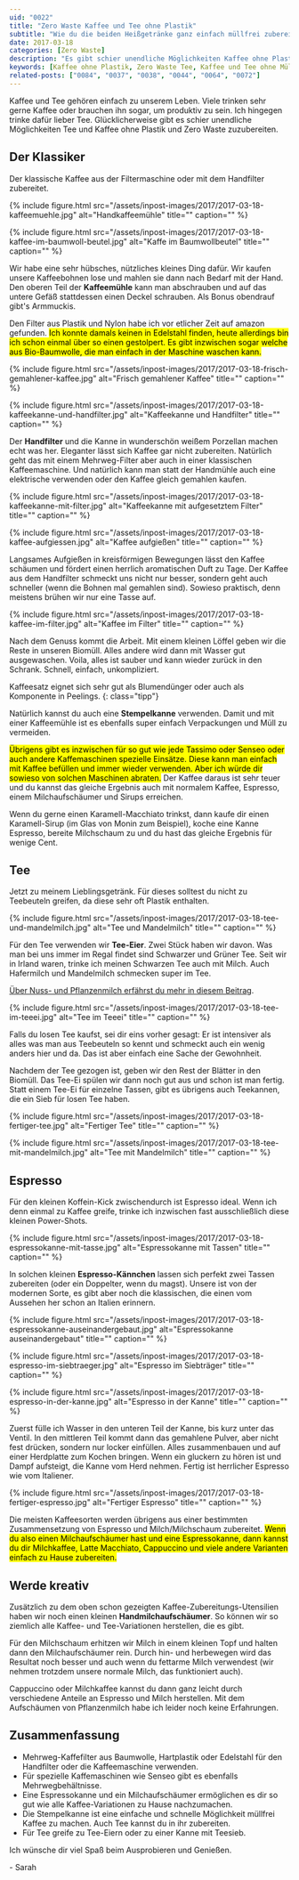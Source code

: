 ```yaml
---
uid: "0022"
title: "Zero Waste Kaffee und Tee ohne Plastik"
subtitle: "Wie du die beiden Heißgetränke ganz einfach müllfrei zubereitest"
date: 2017-03-18
categories: [Zero Waste]
description: "Es gibt schier unendliche Möglichkeiten Kaffee ohne Plastik und müllfrei zuzubereiten. Dazu gibt es unendlich viele Zero Waste Alternativen."
keywords: [Kaffee ohne Plastik, Zero Waste Tee, Kaffee und Tee ohne Müll]
related-posts: ["0084", "0037", "0038", "0044", "0064", "0072"]
---
```

Kaffee und Tee gehören einfach zu unserem Leben. Viele trinken sehr gerne Kaffee oder brauchen ihn sogar, um produktiv zu sein. Ich hingegen trinke dafür lieber Tee. Glücklicherweise gibt es schier unendliche Möglichkeiten Tee und Kaffee ohne Plastik und Zero Waste zuzubereiten.
<!--more-->

## Der Klassiker
Der klassische Kaffee aus der Filtermaschine oder mit dem Handfilter zubereitet.

{% include figure.html src="/assets/inpost-images/2017/2017-03-18-kaffeemuehle.jpg" alt="Handkaffeemühle" title="" caption="" %}

{% include figure.html src="/assets/inpost-images/2017/2017-03-18-kaffee-im-baumwoll-beutel.jpg" alt="Kaffe im Baumwollbeutel" title="" caption="" %}

Wir habe eine sehr hübsches, nützliches kleines Ding dafür. Wir kaufen unsere Kaffeebohnen lose und mahlen sie dann nach Bedarf mit der Hand. Den oberen Teil der **Kaffeemühle** kann man abschrauben und auf das untere Gefäß stattdessen einen Deckel schrauben. Als Bonus obendrauf gibt's Armmuckis.

Den Filter aus Plastik und Nylon habe ich vor etlicher Zeit auf amazon gefunden. <mark>Ich konnte damals keinen in Edelstahl finden, heute allerdings bin ich schon einmal über so einen gestolpert. Es gibt inzwischen sogar welche aus Bio-Baumwolle, die man einfach in der Maschine waschen kann.</mark>

{% include figure.html src="/assets/inpost-images/2017/2017-03-18-frisch-gemahlener-kaffee.jpg" alt="Frisch gemahlener Kaffee" title="" caption="" %}

{% include figure.html src="/assets/inpost-images/2017/2017-03-18-kaffeekanne-und-handfilter.jpg" alt="Kaffeekanne und Handfilter" title="" caption="" %}

Der **Handfilter** und die Kanne in wunderschön weißem Porzellan machen echt was her. Eleganter lässt sich Kaffee gar nicht zubereiten. Natürlich geht das mit einem Mehrweg-Filter aber auch in einer klassischen Kaffeemaschine. Und natürlich kann man statt der Handmühle auch eine elektrische verwenden oder den Kaffee gleich gemahlen kaufen.

{% include figure.html src="/assets/inpost-images/2017/2017-03-18-kaffeekanne-mit-filter.jpg" alt="Kaffeekanne mit aufgesetztem Filter" title="" caption="" %}

{% include figure.html src="/assets/inpost-images/2017/2017-03-18-kaffee-aufgiessen.jpg" alt="Kaffee aufgießen" title="" caption="" %}

Langsames Aufgießen in kreisförmigen Bewegungen lässt den Kaffee schäumen und fördert einen herrlich aromatischen Duft zu Tage. Der Kaffee aus dem Handfilter schmeckt uns nicht nur besser, sondern geht auch schneller (wenn die Bohnen mal gemahlen sind). Sowieso praktisch, denn meistens brühen wir nur eine Tasse auf.

{% include figure.html src="/assets/inpost-images/2017/2017-03-18-kaffee-im-filter.jpg" alt="Kaffee im Filter" title="" caption="" %}

Nach dem Genuss kommt die Arbeit. Mit einem kleinen Löffel geben wir die Reste in unseren Biomüll. Alles andere wird dann mit Wasser gut ausgewaschen. Voila, alles ist sauber und kann wieder zurück in den Schrank. Schnell, einfach, unkompliziert.

Kaffeesatz eignet sich sehr gut als Blumendünger oder auch als Komponente in Peelings.
{: class="tipp"}

Natürlich kannst du auch eine **Stempelkanne** verwenden. Damit und mit einer Kaffeemühle ist es ebenfalls super einfach Verpackungen und Müll zu vermeiden.

<mark>Übrigens gibt es inzwischen für so gut wie jede Tassimo oder Senseo oder auch andere Kaffemaschinen spezielle Einsätze. Diese kann man einfach mit Kaffee befüllen und immer wieder verwenden. Aber ich würde dir sowieso von solchen Maschinen abraten.</mark> Der Kaffee daraus ist sehr teuer und du kannst das gleiche Ergebnis auch mit normalem Kaffee, Espresso, einem Milchaufschäumer und Sirups erreichen.

Wenn du gerne einen Karamell-Macchiato trinkst, dann kaufe dir einen Karamell-Sirup (im Glas von Monin zum Beispiel), koche eine Kanne Espresso, bereite Milchschaum zu und du hast das gleiche Ergebnis für wenige Cent.

## Tee
Jetzt zu meinem Lieblingsgetränk. Für dieses solltest du nicht zu Teebeuteln greifen, da diese sehr oft Plastik enthalten.

{% include figure.html src="/assets/inpost-images/2017/2017-03-18-tee-und-mandelmilch.jpg" alt="Tee und Mandelmilch" title="" caption="" %}

Für den Tee verwenden wir **Tee-Eier**. Zwei Stück haben wir davon. Was man bei uns immer im Regal findet sind Schwarzer und Grüner Tee. Seit wir in Irland waren, trinke ich meinen Schwarzen Tee auch mit Milch. Auch Hafermilch und Mandelmilch schmecken super im Tee.

[Über Nuss- und Pflanzenmilch erfährst du mehr in diesem Beitrag](/blog/milchalternativen-selber-machen/).

{% include figure.html src="/assets/inpost-images/2017/2017-03-18-tee-im-teeei.jpg" alt="Tee im Teeei" title="" caption="" %}

Falls du losen Tee kaufst, sei dir eins vorher gesagt: Er ist intensiver als alles was man aus Teebeuteln so kennt und schmeckt auch ein wenig anders hier und da. Das ist aber einfach eine Sache der Gewohnheit.

Nachdem der Tee gezogen ist, geben wir den Rest der Blätter in den Biomüll. Das Tee-Ei spülen wir dann noch gut aus und schon ist man fertig. Statt einem Tee-Ei für einzelne Tassen, gibt es übrigens auch Teekannen, die ein Sieb für losen Tee haben.

{% include figure.html src="/assets/inpost-images/2017/2017-03-18-fertiger-tee.jpg" alt="Fertiger Tee" title="" caption="" %}

{% include figure.html src="/assets/inpost-images/2017/2017-03-18-tee-mit-mandelmilch.jpg" alt="Tee mit Mandelmilch" title="" caption="" %}

## Espresso
Für den kleinen Koffein-Kick zwischendurch ist Espresso ideal. Wenn ich denn einmal zu Kaffee greife, trinke ich inzwischen fast ausschließlich diese kleinen Power-Shots.

{% include figure.html src="/assets/inpost-images/2017/2017-03-18-espressokanne-mit-tasse.jpg" alt="Espressokanne mit Tassen" title="" caption="" %}

In solchen kleinen **Espresso-Kännchen** lassen sich perfekt zwei Tassen zubereiten (oder ein Doppelter, wenn du magst). Unsere ist von der modernen Sorte, es gibt aber noch die klassischen, die einen vom Aussehen her schon an Italien erinnern.

{% include figure.html src="/assets/inpost-images/2017/2017-03-18-espressokanne-auseinandergebaut.jpg" alt="Espressokanne auseinandergebaut" title="" caption="" %}

{% include figure.html src="/assets/inpost-images/2017/2017-03-18-espresso-im-siebtraeger.jpg" alt="Espresso im Siebträger" title="" caption="" %}

{% include figure.html src="/assets/inpost-images/2017/2017-03-18-espresso-in-der-kanne.jpg" alt="Espresso in der Kanne" title="" caption="" %}

Zuerst fülle ich Wasser in den unteren Teil der Kanne, bis kurz unter das Ventil. In den mittleren Teil kommt dann das gemahlene Pulver, aber nicht fest drücken, sondern nur locker einfüllen. Alles zusammenbauen und auf einer Herdplatte zum Kochen bringen. Wenn ein gluckern zu hören ist und Dampf aufsteigt, die Kanne vom Herd nehmen. Fertig ist herrlicher Espresso wie vom Italiener.

{% include figure.html src="/assets/inpost-images/2017/2017-03-18-fertiger-espresso.jpg" alt="Fertiger Espresso" title="" caption="" %}

Die meisten Kaffeesorten werden übrigens aus einer bestimmten Zusammensetzung von Espresso und Milch/Milchschaum zubereitet. <mark>Wenn du also einen Milchaufschäumer hast und eine Espressokanne, dann kannst du dir Milchkaffee, Latte Macchiato, Cappuccino und viele andere Varianten einfach zu Hause zubereiten.</mark>

## Werde kreativ
Zusätzlich zu dem oben schon gezeigten Kaffee-Zubereitungs-Utensilien haben wir noch einen kleinen **Handmilchaufschäumer**. So können wir so ziemlich alle Kaffee- und Tee-Variationen herstellen, die es gibt.

Für den Milchschaum erhitzen wir Milch in einem kleinen Topf und halten dann den Milchaufschäumer rein. Durch hin- und herbewegen wird das Resultat noch besser und auch wenn du fettarme Milch verwendest (wir nehmen trotzdem unsere normale Milch, das funktioniert auch).

Cappuccino oder Milchkaffee kannst du dann ganz leicht durch verschiedene Anteile an Espresso und Milch herstellen. Mit dem Aufschäumen von Pflanzenmilch habe ich leider noch keine Erfahrungen.

## Zusammenfassung
- Mehrweg-Kaffefilter aus Baumwolle, Hartplastik oder Edelstahl für den Handfilter oder die Kaffeemaschine verwenden.
- Für spezielle Kaffemaschinen wie Senseo gibt es ebenfalls Mehrwegbehältnisse.
- Eine Espressokanne und ein Milchaufschäumer ermöglichen es dir so gut wie alle Kaffee-Variationen zu Hause nachzumachen.
- Die Stempelkanne ist eine einfache und schnelle Möglichkeit müllfrei Kaffee zu machen. Auch Tee kannst du in ihr zubereiten.
- Für Tee greife zu Tee-Eiern oder zu einer Kanne mit Teesieb.

Ich wünsche dir viel Spaß beim Ausprobieren und Genießen.

\- Sarah
